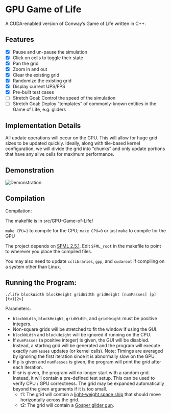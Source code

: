 # GPU Game of Life
A CUDA-enabled version of Conway’s Game of Life written in C++.

## Features
* [x] Pause and un-pause the simulation
* [x] Click on cells to toggle their state
* [x] Pan the grid
* [x] Zoom in and out
* [x] Clear the existing grid
* [x] Randomize the existing grid
* [x] Display current UPS/FPS
* [x] Pre-built test cases
* [ ] Stretch Goal: Control the speed of the simulation
* [ ] Stretch Goal: Deploy “templates” of commonly-known entities in the Game of Life, e.g. gliders

## Implementation Details
All update operations will occur on the GPU. This will allow for huge grid sizes to be updated quickly. Ideally, along with tile-based kernel configuration, we will divide the grid into “chunks” and only update portions that have any alive cells for maximum performance.

## Demonstration

![Demonstration](https://cloud.alexplagman.com/index.php/s/SGQkPGqy943neQp/download)

## Compilation

Compilation:

The makefile is in src/GPU-Game-of-Life/

`make CPU=1` to compile for the CPU; `make CPU=0` or just `make` to compile for the GPU

The project depends on [SFML 2.5.1](https://www.sfml-dev.org/download/sfml/2.5.1/).
Edit `SFML_root` in the makefile to point to wherever you place the compiled files.

You may also need to update `cclibraries`, `gpp`, and `cudaroot` if compiling on a system other than Linux.

## Running the Program:

`./life blockWidth blockHeight gridWidth gridHeight [numPasses] [p] [t<1|2>]`

Parameters: 
- `blockWidth`, `blockHeight`, `gridWidth`, and `gridHeight` must be positive integers.
- Non-square grids will be stretched to fit the window if using the GUI.
- `blockWidth` and `blockHeight` will be ignored if running on the CPU.
- If `numPasses` (a positive integer) is given, the GUI will be disabled. Instead, a starting grid will be generated and the program will execute exactly `numPasses` updates (or kernel calls). Note: Timings are averaged by ignoring the first iteration since it is abnormally slow on the GPU.
- If `p` is given and `numPasses` is given, the program will print the grid after each iteration.
- If `t#` is given, the program will no longer start with a random grid. Instead, it will contain a pre-defined test setup. This can be used to verify CPU / GPU correctness. The grid may be expanded automatically beyond the given arguments if it is too small.
  - t1: The grid will contain a [light-weight space ship](http://www.conwaylife.com/wiki/Lightweight_spaceship) that should move horizontally across the grid.  
  - t2: The grid will contain a [Gosper glider gun](http://www.conwaylife.com/wiki/Gosper_glider_gun).
